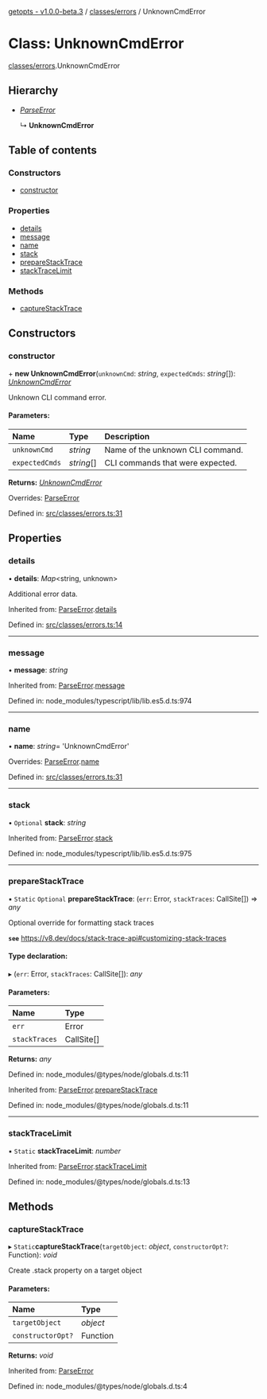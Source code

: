[getopts - v1.0.0-beta.3](../README.md) / [classes/errors](../modules/classes_errors.md) / UnknownCmdError

# Class: UnknownCmdError

[classes/errors](../modules/classes_errors.md).UnknownCmdError

## Hierarchy

- [_ParseError_](classes_errors.parseerror.md)

  ↳ **UnknownCmdError**

## Table of contents

### Constructors

- [constructor](classes_errors.unknowncmderror.md#constructor)

### Properties

- [details](classes_errors.unknowncmderror.md#details)
- [message](classes_errors.unknowncmderror.md#message)
- [name](classes_errors.unknowncmderror.md#name)
- [stack](classes_errors.unknowncmderror.md#stack)
- [prepareStackTrace](classes_errors.unknowncmderror.md#preparestacktrace)
- [stackTraceLimit](classes_errors.unknowncmderror.md#stacktracelimit)

### Methods

- [captureStackTrace](classes_errors.unknowncmderror.md#capturestacktrace)

## Constructors

### constructor

\+ **new UnknownCmdError**(`unknownCmd`: _string_, `expectedCmds`: _string_[]): [_UnknownCmdError_](classes_errors.unknowncmderror.md)

Unknown CLI command error.

#### Parameters:

| Name           | Type       | Description                      |
| :------------- | :--------- | :------------------------------- |
| `unknownCmd`   | _string_   | Name of the unknown CLI command. |
| `expectedCmds` | _string_[] | CLI commands that were expected. |

**Returns:** [_UnknownCmdError_](classes_errors.unknowncmderror.md)

Overrides: [ParseError](classes_errors.parseerror.md)

Defined in: [src/classes/errors.ts:31](https://github.com/prasadrajandran/node-getopts/blob/11bb392/src/classes/errors.ts#L31)

## Properties

### details

• **details**: _Map_<string, unknown\>

Additional error data.

Inherited from: [ParseError](classes_errors.parseerror.md).[details](classes_errors.parseerror.md#details)

Defined in: [src/classes/errors.ts:14](https://github.com/prasadrajandran/node-getopts/blob/11bb392/src/classes/errors.ts#L14)

---

### message

• **message**: _string_

Inherited from: [ParseError](classes_errors.parseerror.md).[message](classes_errors.parseerror.md#message)

Defined in: node_modules/typescript/lib/lib.es5.d.ts:974

---

### name

• **name**: _string_= 'UnknownCmdError'

Overrides: [ParseError](classes_errors.parseerror.md).[name](classes_errors.parseerror.md#name)

Defined in: [src/classes/errors.ts:31](https://github.com/prasadrajandran/node-getopts/blob/11bb392/src/classes/errors.ts#L31)

---

### stack

• `Optional` **stack**: _string_

Inherited from: [ParseError](classes_errors.parseerror.md).[stack](classes_errors.parseerror.md#stack)

Defined in: node_modules/typescript/lib/lib.es5.d.ts:975

---

### prepareStackTrace

▪ `Static` `Optional` **prepareStackTrace**: (`err`: Error, `stackTraces`: CallSite[]) => _any_

Optional override for formatting stack traces

**`see`** https://v8.dev/docs/stack-trace-api#customizing-stack-traces

#### Type declaration:

▸ (`err`: Error, `stackTraces`: CallSite[]): _any_

#### Parameters:

| Name          | Type       |
| :------------ | :--------- |
| `err`         | Error      |
| `stackTraces` | CallSite[] |

**Returns:** _any_

Defined in: node_modules/@types/node/globals.d.ts:11

Inherited from: [ParseError](classes_errors.parseerror.md).[prepareStackTrace](classes_errors.parseerror.md#preparestacktrace)

Defined in: node_modules/@types/node/globals.d.ts:11

---

### stackTraceLimit

▪ `Static` **stackTraceLimit**: _number_

Inherited from: [ParseError](classes_errors.parseerror.md).[stackTraceLimit](classes_errors.parseerror.md#stacktracelimit)

Defined in: node_modules/@types/node/globals.d.ts:13

## Methods

### captureStackTrace

▸ `Static`**captureStackTrace**(`targetObject`: _object_, `constructorOpt?`: Function): _void_

Create .stack property on a target object

#### Parameters:

| Name              | Type     |
| :---------------- | :------- |
| `targetObject`    | _object_ |
| `constructorOpt?` | Function |

**Returns:** _void_

Inherited from: [ParseError](classes_errors.parseerror.md)

Defined in: node_modules/@types/node/globals.d.ts:4
